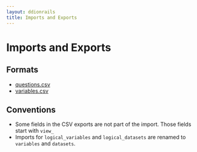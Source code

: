 ```yaml
---
layout: ddionrails
title: Imports and Exports
---
```


Imports and Exports
===================

Formats
-------

* [questions.csv](questions_csv.html)
* [variables.csv](variables_csv.html)

Conventions
-----------

* Some fields in the CSV exports are not part of the import.
  Those fields start with `view_`
* Imports for `logical_variables` and `logical_datasets` are renamed to
  `variables` and `datasets`.
